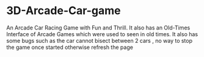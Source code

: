 # 3D-Arcade-Car-game

An Arcade Car Racing Game with Fun and Thrill. It also has an Old-Times Interface of Arcade Games which were used to seen in old times. It also has some bugs such as the car cannot bisect between 2 cars , no way to stop the game once started otherwise refresh the page
